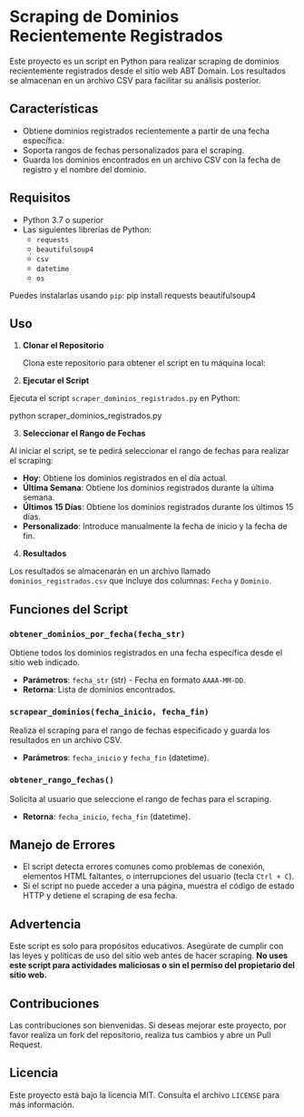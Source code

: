 # Scraping de Dominios Recientemente Registrados

Este proyecto es un script en Python para realizar scraping de dominios recientemente registrados desde el sitio web ABT Domain. Los resultados se almacenan en un archivo CSV para facilitar su análisis posterior.

## Características

* Obtiene dominios registrados recientemente a partir de una fecha específica.
* Soporta rangos de fechas personalizados para el scraping.
* Guarda los dominios encontrados en un archivo CSV con la fecha de registro y el nombre del dominio.

## Requisitos

* Python 3.7 o superior
* Las siguientes librerías de Python:
   * `requests`
   * `beautifulsoup4`
   * `csv`
   * `datetime`
   * `os`

Puedes instalarlas usando `pip`: pip install requests beautifulsoup4

## Uso

1. **Clonar el Repositorio**

   Clona este repositorio para obtener el script en tu máquina local:

2. **Ejecutar el Script**

Ejecuta el script `scraper_dominios_registrados.py` en Python:

python scraper_dominios_registrados.py

3. **Seleccionar el Rango de Fechas**

Al iniciar el script, se te pedirá seleccionar el rango de fechas para realizar el scraping:
* **Hoy**: Obtiene los dominios registrados en el día actual.
* **Última Semana**: Obtiene los dominios registrados durante la última semana.
* **Últimos 15 Días**: Obtiene los dominios registrados durante los últimos 15 días.
* **Personalizado**: Introduce manualmente la fecha de inicio y la fecha de fin.

4. **Resultados**

Los resultados se almacenarán en un archivo llamado `dominios_registrados.csv` que incluye dos columnas: `Fecha` y `Dominio`.

## Funciones del Script

### `obtener_dominios_por_fecha(fecha_str)`

Obtiene todos los dominios registrados en una fecha específica desde el sitio web indicado.

* **Parámetros**: `fecha_str` (str) - Fecha en formato `AAAA-MM-DD`.
* **Retorna**: Lista de dominios encontrados.

### `scrapear_dominios(fecha_inicio, fecha_fin)`

Realiza el scraping para el rango de fechas especificado y guarda los resultados en un archivo CSV.

* **Parámetros**: `fecha_inicio` y `fecha_fin` (datetime).

### `obtener_rango_fechas()`

Solicita al usuario que seleccione el rango de fechas para el scraping.

* **Retorna**: `fecha_inicio`, `fecha_fin` (datetime).

## Manejo de Errores

* El script detecta errores comunes como problemas de conexión, elementos HTML faltantes, o interrupciones del usuario (tecla `Ctrl + C`).
* Si el script no puede acceder a una página, muestra el código de estado HTTP y detiene el scraping de esa fecha.

## Advertencia

Este script es solo para propósitos educativos. Asegúrate de cumplir con las leyes y políticas de uso del sitio web antes de hacer scraping. **No uses este script para actividades maliciosas o sin el permiso del propietario del sitio web.**

## Contribuciones

Las contribuciones son bienvenidas. Si deseas mejorar este proyecto, por favor realiza un fork del repositorio, realiza tus cambios y abre un Pull Request.

## Licencia

Este proyecto está bajo la licencia MIT. Consulta el archivo `LICENSE` para más información.
